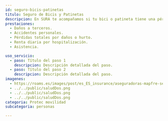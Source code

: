 ```yaml
---
id: seguro-bicis-patinetas​​
titulo: Seguro de Bicis y Patinetas​​
descripcion: En SURA te acompañamos si tu bici o patineta tiene una pérdida total por robo o daños y si tienes un incidente o sufres un accidente estando solo contra un objeto o persona. Para ello, activamos las asistencias que tenemos a tu disposición. Además, cuidamos de tu vehículo el Centro de Servicios SURA o de forma virtual con la asesoría de nuestros expertos para orientarte en temas de postura, acondicionamiento físico y consultoría mecánica. Si eres asegurado de SURA de cualquier solución, recibes dos alistamientos gratuitos para bici durante el año y 50 % de descuento en bike fit. Esto también aplica si tu bici es eléctrica.
prestaciones: 
  - Daños a terceros.
  - Accidentes personales.
  - Pérdidas totales por daños o hurto.
  - Renta diaria por hospitalización.
  - Asistencia.

uso_servicio:
  - paso: Título del paso 1
    descripcion: Descripción detallada del paso.
  - paso: Título del paso 2
    descripcion: Descripción detallada del paso.
imagenes:
  - https://roams.es/images/post/es_ES_insurance/aseguradoras-mapfre-seguro-bicicleta.jpg
  - ../../public/saludDos.png
  - ../../public/saludDos.png
  - ../../public/saludDos.png
categoria: Protec movilidad
subcategoria: personas

---
```

